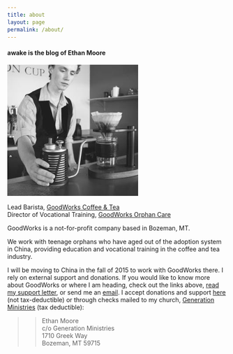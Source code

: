 ```yaml
---
title: about
layout: page
permalink: /about/
---
```

#### **awake** is the blog of Ethan Moore  

![Ethan Moore][1]  

Lead Barista, [GoodWorks Coffee & Tea][2]  
Director of Vocational Training, [GoodWorks Orphan Care][3]

GoodWorks is a not-for-profit company based in Bozeman, MT.  

We work with teenage orphans who have aged out of the adoption system in China, providing education and vocational training in the coffee and tea industry.  

I will be moving to China in the fall of 2015 to work with GoodWorks there. I rely on external support and donations. If you would like to know more about GoodWorks or where I am heading, check out the links above, [read my support letter][4], or send me an [email][7]. I accept donations and support [here][5] (not tax-deductible) or through checks mailed to my church, [Generation Ministries][6] (tax deductible):  

>>Ethan Moore  
>>c/o Generation Ministries  
>>1710 Greek Way  
>>Bozeman, MT 59715  

 [0]: /  
 [1]: /content/profile/profilecoffee-300x300.jpg  
 [2]: http://www.drinkgoodworks.com "GoodWorks Coffee & Tea"  
 [3]: http://www.goodworksorphancare.org "GoodWorks Orphan Care"  
 [4]: /content/Support_Letter_China_2015.pdf "Support Letter"  
 [5]: http://www.goodworksorphancare.org/ethan "GoodWorksOrphanCare.org/Ethan"  
 [6]: http://www.generationministries.org/  
 [7]: /contact/  
